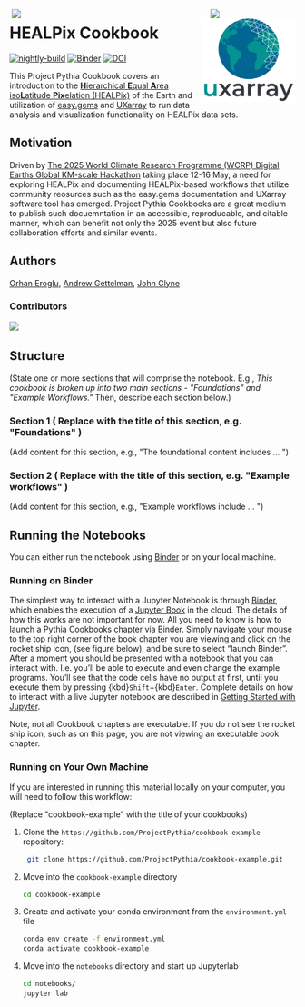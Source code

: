 <p align="center">
  <img style="float: right;" src="https://healpix.sourceforge.io/images/gorski_f1.jpg" width="150" />
  <img style="float: right;" src="https://easy.gems.dkrz.de/_static/gems.png" width="350" />
  <img style="float: right;" src="https://raw.githubusercontent.com/UXARRAY/uxarray/a6aa6294975f189e8c36dd3d14da745526e53e06/docs/_static/images/logos/uxarray_logo_v_dark.svg" width="165" />
</p>

# HEALPix Cookbook

[![nightly-build](https://github.com/ProjectPythia/healpix-cookbook/actions/workflows/nightly-build.yaml/badge.svg)](https://github.com/ProjectPythia/healpix-cookbook/actions/workflows/nightly-build.yaml)
[![Binder](https://binder.projectpythia.org/badge_logo.svg)](https://binder.projectpythia.org/v2/gh/ProjectPythia/healpix-cookbook/main?labpath=notebooks)
[![DOI](https://zenodo.org/badge/475509405.svg)](https://zenodo.org/badge/latestdoi/475509405)

This Project Pythia Cookbook covers an introduction to the [**H**ierarchical **E**qual **A**rea iso**L**atitude **Pix**elation (HEALPix)](https://healpix.sourceforge.io/) of the Earth and utilization of 
[easy.gems](https://easy.gems.dkrz.de/index.html#) and [UXarray](https://uxarray.readthedocs.io/) to run data analysis and visualization functionality on HEALPix data sets.

## Motivation

Driven by [The 2025 World Climate Research Programme (WCRP) Digital Earths Global KM-scale Hackathon](https://www.wcrp-esmo.org/activities/wcrp-global-km-scale-hackathon-2025) taking place 12-16 May, a need 
for exploring HEALPix and documenting HEALPix-based workflows that utilize community reosurces such as the easy.gems documentation and UXarray software tool has emerged. Project Pythia Cookbooks are a great 
medium to publish such docuemntation in an accessible, reproducable, and citable manner, which can benefit not only the 2025 event but also future collaboration efforts and similar events.

## Authors

[Orhan Eroglu](https://github.com/erogluorhan), [Andrew Gettelman](https://github.com/andrewgettelman), [John Clyne](https://github.com/clyne)

### Contributors

<a href="https://github.com/ProjectPythia/healpix-cookbook/graphs/contributors">
  <img src="https://contrib.rocks/image?repo=ProjectPythia/healpix-cookbook" />
</a>

## Structure

(State one or more sections that will comprise the notebook. E.g., _This cookbook is broken up into two main sections - "Foundations" and "Example Workflows."_ Then, describe each section below.)

### Section 1 ( Replace with the title of this section, e.g. "Foundations" )

(Add content for this section, e.g., "The foundational content includes ... ")

### Section 2 ( Replace with the title of this section, e.g. "Example workflows" )

(Add content for this section, e.g., "Example workflows include ... ")

## Running the Notebooks

You can either run the notebook using [Binder](https://binder.projectpythia.org/) or on your local machine.

### Running on Binder

The simplest way to interact with a Jupyter Notebook is through
[Binder](https://binder.projectpythia.org/), which enables the execution of a
[Jupyter Book](https://jupyterbook.org) in the cloud. The details of how this works are not
important for now. All you need to know is how to launch a Pythia
Cookbooks chapter via Binder. Simply navigate your mouse to
the top right corner of the book chapter you are viewing and click
on the rocket ship icon, (see figure below), and be sure to select
“launch Binder”. After a moment you should be presented with a
notebook that you can interact with. I.e. you’ll be able to execute
and even change the example programs. You’ll see that the code cells
have no output at first, until you execute them by pressing
{kbd}`Shift`\+{kbd}`Enter`. Complete details on how to interact with
a live Jupyter notebook are described in [Getting Started with
Jupyter](https://foundations.projectpythia.org/foundations/getting-started-jupyter.html).

Note, not all Cookbook chapters are executable. If you do not see
the rocket ship icon, such as on this page, you are not viewing an
executable book chapter.


### Running on Your Own Machine

If you are interested in running this material locally on your computer, you will need to follow this workflow:

(Replace "cookbook-example" with the title of your cookbooks)

1. Clone the `https://github.com/ProjectPythia/cookbook-example` repository:

   ```bash
    git clone https://github.com/ProjectPythia/cookbook-example.git
   ```

1. Move into the `cookbook-example` directory
   ```bash
   cd cookbook-example
   ```
1. Create and activate your conda environment from the `environment.yml` file
   ```bash
   conda env create -f environment.yml
   conda activate cookbook-example
   ```
1. Move into the `notebooks` directory and start up Jupyterlab
   ```bash
   cd notebooks/
   jupyter lab
   ```
